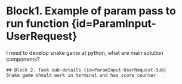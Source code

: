   # Block1. Example of param pass to run function {id=ParamInput-UserRequest}
  I need to develop snake game at python, what are main solution components?

    ## Block 2. Task sub-details {id=ParamInput-UserRequest-Sub}
    Snake game should work in terminal and has score counter